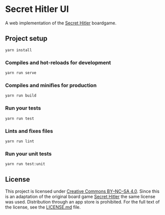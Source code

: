 # Secret Hitler UI
A web implementation of the [Secret Hitler](https://www.secrethitler.com/) boardgame. 

## Project setup
```
yarn install
```

### Compiles and hot-reloads for development
```
yarn run serve
```

### Compiles and minifies for production
```
yarn run build
```

### Run your tests
```
yarn run test
```

### Lints and fixes files
```
yarn run lint
```

### Run your unit tests
```
yarn run test:unit
```

## License
This project is licensed under [Creative Commons BY–NC–SA 4.0](http://creativecommons.org/licenses/by-nc-sa/4.0/).
Since this is an adaptation of the original board game [Secret Hitler](https://www.secrethitler.com/) the same license was used.
Distribution through an app store is prohibited.
For the full text of the license, see the [LICENSE.md](LICENSE.md) file.
